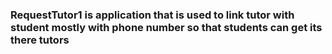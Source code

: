 ### RequestTutor1 is application that is used to link tutor with student mostly with phone number so that students can get its there tutors
